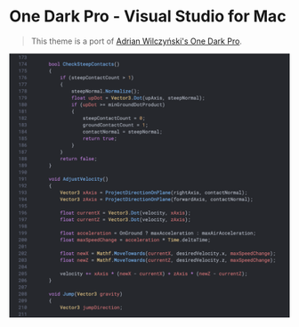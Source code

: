 # One Dark Pro - Visual Studio for Mac

> This theme is a port of [Adrian Wilczyński's One Dark Pro](https://marketplace.visualstudio.com/items?itemName=adrianwilczynski.one-dark-pro).

![Screenshot](./screenshot.png)
